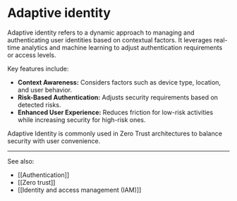 
# Adaptive identity

Adaptive identity refers to a dynamic approach to managing and authenticating user identities based on contextual factors. It leverages real-time analytics and machine learning to adjust authentication requirements or access levels.

Key features include:

- **Context Awareness:** Considers factors such as device type, location, and user behavior.
- **Risk-Based Authentication:** Adjusts security requirements based on detected risks.
- **Enhanced User Experience:** Reduces friction for low-risk activities while increasing security for high-risk ones.

Adaptive Identity is commonly used in Zero Trust architectures to balance security with user convenience.

---

See also:

- [[Authentication]]
- [[Zero trust]]
- [[Identity and access management (IAM)]]
